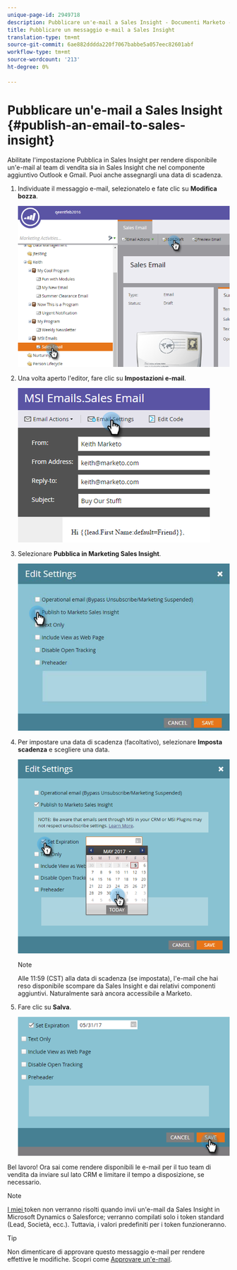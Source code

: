 ```yaml
---
unique-page-id: 2949718
description: Pubblicare un'e-mail a Sales Insight - Documenti Marketo - Documentazione prodotto
title: Pubblicare un messaggio e-mail a Sales Insight
translation-type: tm+mt
source-git-commit: 6ae882dddda220f7067babbe5a057eec82601abf
workflow-type: tm+mt
source-wordcount: '213'
ht-degree: 0%

---
```



# Pubblicare un&#39;e-mail a Sales Insight {#publish-an-email-to-sales-insight}

Abilitate l&#39;impostazione Pubblica in Sales Insight per rendere disponibile un&#39;e-mail al team di vendita sia in Sales Insight che nel componente aggiuntivo Outlook e Gmail. Puoi anche assegnargli una data di scadenza.

1. Individuate il messaggio e-mail, selezionatelo e fate clic su **Modifica bozza**.

   ![](assets/one.png)

1. Una volta aperto l&#39;editor, fare clic su **Impostazioni e-mail**.

   ![](assets/two.png)

1. Selezionare **Pubblica in Marketing Sales Insight**.

   ![](assets/three.png)

1. Per impostare una data di scadenza (facoltativo), selezionare **Imposta scadenza** e scegliere una data.

   ![](assets/four.png)

   >[!NOTE]
   >
   >Alle 11:59 (CST) alla data di scadenza (se impostata), l&#39;e-mail che hai reso disponibile scompare da Sales Insight e dai relativi componenti aggiuntivi. Naturalmente sarà ancora accessibile a Marketo.

1. Fare clic su **Salva**.

   ![](assets/five.png)

Bel lavoro! Ora sai come rendere disponibili le e-mail per il tuo team di vendita da inviare sul lato CRM e limitare il tempo a disposizione, se necessario.

>[!NOTE]
>
>[I miei ](/help/marketo/product-docs/core-marketo-concepts/programs/tokens/understanding-my-tokens-in-a-program.md) token non verranno risolti quando invii un&#39;e-mail da Sales Insight in Microsoft Dynamics o Salesforce; verranno compilati solo i token standard (Lead, Società, ecc.). Tuttavia, i valori predefiniti per i token funzioneranno.

>[!TIP]
>
>Non dimenticare di approvare questo messaggio e-mail per rendere effettive le modifiche. Scopri come [Approvare un&#39;e-mail](/help/marketo/product-docs/email-marketing/general/creating-an-email/approve-an-email.md).
